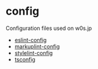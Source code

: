 # config

Configuration files used on w0s.jp

- [eslint-config](packages/eslint-config)
- [markuplint-config](packages/markuplint-config)
- [stylelint-config](packages/stylelint-config)
- [tsconfig](packages/tsconfig)
